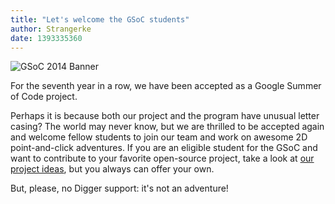 ```yaml
---
title: "Let's welcome the GSoC students"
author: Strangerke
date: 1393335360
---
```


![GSoC 2014 Banner](/data/news/GSOC-14_banner.png)

For the seventh year in a row, we have been accepted as a Google Summer of Code project.

Perhaps it is because both our project and the program have unusual letter casing? The world may never know, but we are thrilled to be accepted again and welcome fellow students to join our team and work on awesome 2D point-and-click adventures. If you are an eligible student for the GSoC and want to contribute to your favorite open-source project, take a look at [our project ideas](http://wiki.scummvm.org/index.php/GSoC_Ideas), but you always can offer your own.

But, please, no Digger support: it's not an adventure!
